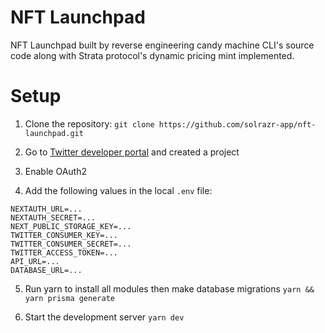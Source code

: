 # NFT Launchpad
NFT Launchpad built by reverse engineering candy machine CLI's source code along with Strata protocol's dynamic pricing mint implemented.

# Setup
1. Clone the repository: `git clone https://github.com/solrazr-app/nft-launchpad.git`

2. Go to [Twitter developer portal](https://developer.twitter.com) and created a project

3. Enable OAuth2

4. Add the following values in the local `.env` file:
```
NEXTAUTH_URL=...
NEXTAUTH_SECRET=...
NEXT_PUBLIC_STORAGE_KEY=...
TWITTER_CONSUMER_KEY=...
TWITTER_CONSUMER_SECRET=...
TWITTER_ACCESS_TOKEN=...
API_URL=...
DATABASE_URL=...
```

5. Run yarn to install all modules then make database migrations
```yarn && yarn prisma generate```

6. Start the development server
```yarn dev```